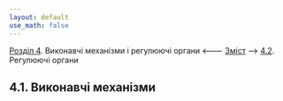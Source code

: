 ```yaml
---
layout: default
use_math: false
---
```


[Розділ 4](4.md). Виконавчі механізми і регулюючі органи  <--- [Зміст](README.md) --> [4.2](4_2.md). Регулюючі органи

## 4.1. Виконавчі механізми